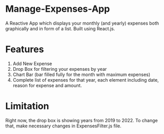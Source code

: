 # Manage-Expenses-App
A Reactive App which displays your monthly (and yearly) expenses both graphically and in form of a list. 
Built using React.js.
# Features 
1) Add New Expense 
2) Drop Box for filtering your expenses by year
3) Chart Bar (bar filled fully for the month with maximum expenses)
4) Complete list of expenses for that year, each element including date, reason for expense and amount. 

# Limitation
Right now, the drop box is showing years from 2019 to 2022. To change that, make necessary changes in ExpensesFilter.js file.

